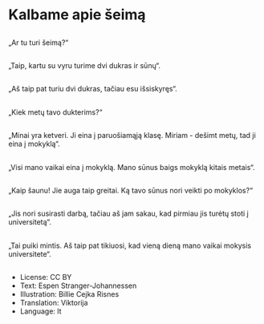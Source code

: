 # Kalbame apie šeimą

##
„Ar tu turi šeimą?“

##
„Taip, kartu su vyru turime dvi dukras ir sūnų“.

##
„Aš taip pat turiu dvi dukras, tačiau esu išsiskyręs“.

##
„Kiek metų tavo dukterims?“

##
„Minai yra ketveri. Ji eina į paruošiamąją klasę. Miriam - dešimt metų, tad ji eina į mokyklą“.

##
„Visi mano vaikai eina į mokyklą. Mano sūnus baigs mokyklą kitais metais“.

##
„Kaip šaunu! Jie auga taip greitai. Ką tavo sūnus nori veikti po mokyklos?“

##
„Jis nori susirasti darbą, tačiau aš jam sakau, kad pirmiau jis turėtų stoti į universitetą“.

##
„Tai puiki mintis. Aš taip pat tikiuosi, kad vieną dieną mano vaikai mokysis universitete“.

##
* License: CC BY
* Text: Espen Stranger-Johannessen
* Illustration: Billie Cejka Risnes
* Translation: Viktorija
* Language: lt
